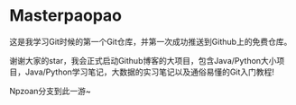 # Masterpaopao
这是我学习Git时候的第一个Git仓库，并第一次成功推送到Github上的免费仓库。

谢谢大家的star，我会正式启动Github博客的大项目，包含Java/Python大小项目，Java/Python学习笔记，大数据的实习笔记以及通俗易懂的Git入门教程!

Npzoan分支到此一游~
